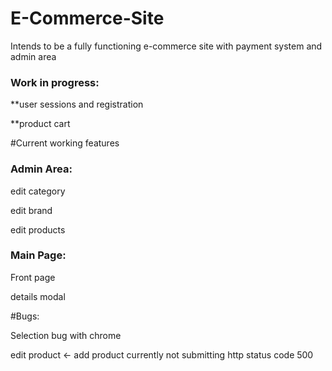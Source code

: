 # E-Commerce-Site
Intends to be a fully functioning e-commerce site with payment system and admin area

<h3><b>Work in progress:</b></h3>

**user sessions and registration

**product cart

#Current working features
<b><h3>Admin Area:</h3></b>

edit category

edit brand

edit products

<b><h3>Main Page:</h3></b>

Front page

details modal

#Bugs:

Selection bug with chrome

edit product <- add product currently not submitting http status code 500 

